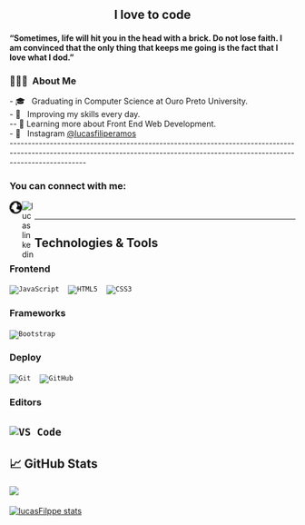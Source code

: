 
<h2 align="center"> I love to code </h2>
<h4 align="left"> “Sometimes, life will hit you in the head with a brick. Do not lose faith. I am convinced that the only thing that keeps me going is the fact that I love what I dod.” </h4>
<h3> 👨🏻‍💻 &nbsp;About Me </h3>
- 🎓 &nbsp; Graduating in Computer Science at Ouro Preto University.<br>
- 💼 &nbsp; Improving my skills every day.<br>
-- 🌱&nbsp;Learning more about Front End Web Development.<br>
- 📸 &nbsp; Instagram <a href="https://www.instagram.com/lucasfiliperamos/">@lucasfiliperamos</a><br>
---------------------------------------------------------------------------------------------------------------------------------------------------------------------------------

### You can connect with me:

<p>
  <a href="https://github.com/lucasFilppe">
    <img align = "left" alt = "lucasfilppe" width = "22px" src = "https://raw.githubusercontent.com/iconic/open-iconic/master/svg/globe.svg" style = "max-width : 100%; ">
  </a>
  <a href="https://www.linkedin.com/in/lucas-ramos-1b61b81bb/">
    <Img align = "left" alt = "lucas linkedin" width = "22px" src = "https://camo.githubusercontent.com/d659d2bac00c01b42bffbae84bdc121e828b8fecd5b4949ffa2575f5d9e4a371/68747470733a2f2f63646e2e6a7364656c6976722e6e65742f6e706d2f73696d706c652d69636f6e734076332f69636f6e732f6c696e6b6564696e2e737667", tyle = "max-width : 100%; ">
  </a>
</p>
<br>

---------------------------------------------------------------------------------------------------------------------------------------------------------------------------------

<h2 align="left">Technologies & Tools</h2>

### Frontend
<code>![JavaScript](https://img.shields.io/badge/-JavaScript-black?style=flat-square&logo=javascript)</code> &nbsp;&nbsp;
<code>![HTML5](https://img.shields.io/badge/-HTML5-%23E44D27?style=flat-square&logo=html5&logoColor=ffffff)</code> &nbsp;&nbsp;
<code>![CSS3](https://img.shields.io/badge/-CSS3-%231572B6?style=flat-square&logo=css3)</code> &nbsp;&nbsp;

### Frameworks
<code>![Bootstrap](https://img.shields.io/badge/-Bootstrap-563D7C?style=flat-square&logo=bootstrap)</code> &nbsp;&nbsp;


### Deploy
<code>![Git](https://img.shields.io/badge/-Git-black?style=flat-square&logo=git)</code> &nbsp;&nbsp;
<code>![GitHub](https://img.shields.io/badge/-GitHub-181717?style=flat-square&logo=github)</code> &nbsp;&nbsp;


### Editors
<code>![VS Code](http://img.shields.io/badge/-VS%20Code-007ACC?style=flat-square&logo=visual-studio-code)</code> &nbsp;&nbsp;
---------------------------------------------------------------------------------------------------------------------------------------------------------------------------------

## &#x1f4c8; GitHub Stats
<p>
  <a href="https://github.com/lucasFilppe">
    <img align="center" src="https://github-readme-stats.vercel.app/api/top-langs/?username=lucasFilppe&hide=html&layout=compact&langs_count=10" /> 
  </a>
  <br> <br>
  <a href="https://github.com/lucasFilppe">
    <img align="center" src="https://github-readme-stats.vercel.app/api?username=lucasFilppe&show_icons=true&line_height=27&count_private=true&&theme=vision-friendly-dark" alt="lucasFilppe stats" />
  </a>
</p>
